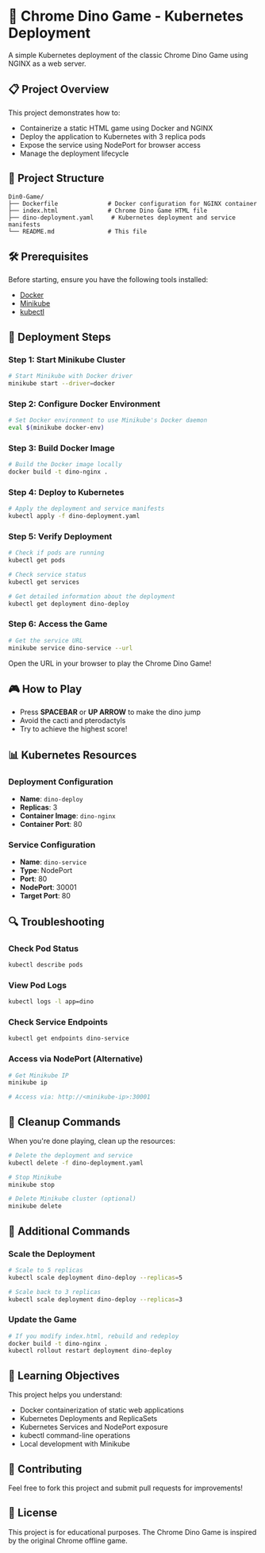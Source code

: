 # 🦕 Chrome Dino Game - Kubernetes Deployment

A simple Kubernetes deployment of the classic Chrome Dino Game using NGINX as a web server.

## 📋 Project Overview

This project demonstrates how to:
- Containerize a static HTML game using Docker and NGINX
- Deploy the application to Kubernetes with 3 replica pods
- Expose the service using NodePort for browser access
- Manage the deployment lifecycle

## 📁 Project Structure

```
Din0-Game/
├── Dockerfile              # Docker configuration for NGINX container
├── index.html              # Chrome Dino Game HTML file
├── dino-deployment.yaml     # Kubernetes deployment and service manifests
└── README.md               # This file
```

## 🛠️ Prerequisites

Before starting, ensure you have the following tools installed:

- [Docker](https://docs.docker.com/get-docker/)
- [Minikube](https://minikube.sigs.k8s.io/docs/start/)
- [kubectl](https://kubernetes.io/docs/tasks/tools/)

## 🚀 Deployment Steps

### Step 1: Start Minikube Cluster

```bash
# Start Minikube with Docker driver
minikube start --driver=docker
```

### Step 2: Configure Docker Environment

```bash
# Set Docker environment to use Minikube's Docker daemon
eval $(minikube docker-env)
```

### Step 3: Build Docker Image

```bash
# Build the Docker image locally
docker build -t dino-nginx .
```

### Step 4: Deploy to Kubernetes

```bash
# Apply the deployment and service manifests
kubectl apply -f dino-deployment.yaml
```

### Step 5: Verify Deployment

```bash
# Check if pods are running
kubectl get pods

# Check service status
kubectl get services

# Get detailed information about the deployment
kubectl get deployment dino-deploy
```

### Step 6: Access the Game

```bash
# Get the service URL
minikube service dino-service --url
```

Open the URL in your browser to play the Chrome Dino Game!

## 🎮 How to Play

- Press **SPACEBAR** or **UP ARROW** to make the dino jump
- Avoid the cacti and pterodactyls
- Try to achieve the highest score!

## 📊 Kubernetes Resources

### Deployment Configuration
- **Name**: `dino-deploy`
- **Replicas**: 3
- **Container Image**: `dino-nginx`
- **Container Port**: 80

### Service Configuration
- **Name**: `dino-service`
- **Type**: NodePort
- **Port**: 80
- **NodePort**: 30001
- **Target Port**: 80

## 🔍 Troubleshooting

### Check Pod Status
```bash
kubectl describe pods
```

### View Pod Logs
```bash
kubectl logs -l app=dino
```

### Check Service Endpoints
```bash
kubectl get endpoints dino-service
```

### Access via NodePort (Alternative)
```bash
# Get Minikube IP
minikube ip

# Access via: http://<minikube-ip>:30001
```

## 🧹 Cleanup Commands

When you're done playing, clean up the resources:

```bash
# Delete the deployment and service
kubectl delete -f dino-deployment.yaml

# Stop Minikube
minikube stop

# Delete Minikube cluster (optional)
minikube delete
```

## 📝 Additional Commands

### Scale the Deployment
```bash
# Scale to 5 replicas
kubectl scale deployment dino-deploy --replicas=5

# Scale back to 3 replicas
kubectl scale deployment dino-deploy --replicas=3
```

### Update the Game
```bash
# If you modify index.html, rebuild and redeploy
docker build -t dino-nginx .
kubectl rollout restart deployment dino-deploy
```

## 🎯 Learning Objectives

This project helps you understand:
- Docker containerization of static web applications
- Kubernetes Deployments and ReplicaSets
- Kubernetes Services and NodePort exposure
- kubectl command-line operations
- Local development with Minikube

## 🤝 Contributing

Feel free to fork this project and submit pull requests for improvements!

## 📄 License

This project is for educational purposes. The Chrome Dino Game is inspired by the original Chrome offline game.